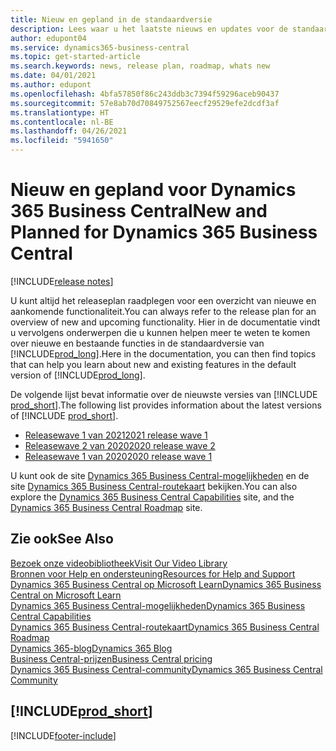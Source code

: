 ```yaml
---
title: Nieuw en gepland in de standaardversie
description: Lees waar u het laatste nieuws en updates voor de standaardversie van Business Central kunt vinden.
author: edupont04
ms.service: dynamics365-business-central
ms.topic: get-started-article
ms.search.keywords: news, release plan, roadmap, whats new
ms.date: 04/01/2021
ms.author: edupont
ms.openlocfilehash: 4bfa57850f86c243ddb3c7394f59296aceb90437
ms.sourcegitcommit: 57e8ab70d70849752567eecf29529efe2dcdf3af
ms.translationtype: HT
ms.contentlocale: nl-BE
ms.lasthandoff: 04/26/2021
ms.locfileid: "5941650"
---
```

# <a name="new-and-planned-for-dynamics-365-business-central"></a><span data-ttu-id="8b87b-103">Nieuw en gepland voor Dynamics 365 Business Central</span><span class="sxs-lookup"><span data-stu-id="8b87b-103">New and Planned for Dynamics 365 Business Central</span></span>

[!INCLUDE[release notes](includes/release-notes.md)]

<span data-ttu-id="8b87b-104">U kunt altijd het releaseplan raadplegen voor een overzicht van nieuwe en aankomende functionaliteit.</span><span class="sxs-lookup"><span data-stu-id="8b87b-104">You can always refer to the release plan for an overview of new and upcoming functionality.</span></span> <span data-ttu-id="8b87b-105">Hier in de documentatie vindt u vervolgens onderwerpen die u kunnen helpen meer te weten te komen over nieuwe en bestaande functies in de standaardversie van [!INCLUDE[prod_long](includes/prod_long.md)].</span><span class="sxs-lookup"><span data-stu-id="8b87b-105">Here in the documentation, you can then find topics that can help you learn about new and existing features in the default version of [!INCLUDE[prod_long](includes/prod_long.md)].</span></span>  

<span data-ttu-id="8b87b-106">De volgende lijst bevat informatie over de nieuwste versies van [!INCLUDE [prod_short](includes/prod_short.md)].</span><span class="sxs-lookup"><span data-stu-id="8b87b-106">The following list provides information about the latest versions of [!INCLUDE [prod_short](includes/prod_short.md)].</span></span>  

* [<span data-ttu-id="8b87b-107">Releasewave 1 van 2021</span><span class="sxs-lookup"><span data-stu-id="8b87b-107">2021 release wave 1</span></span>](/dynamics365-release-plan/2021wave1/smb/dynamics365-business-central/planned-features)  
* [<span data-ttu-id="8b87b-108">Releasewave 2 van 2020</span><span class="sxs-lookup"><span data-stu-id="8b87b-108">2020 release wave 2</span></span>](/dynamics365-release-plan/2020wave2/smb/dynamics365-business-central/planned-features)  
* [<span data-ttu-id="8b87b-109">Releasewave 1 van 2020</span><span class="sxs-lookup"><span data-stu-id="8b87b-109">2020 release wave 1</span></span>](/dynamics365-release-plan/2020wave1/dynamics365-business-central/planned-features)  

<span data-ttu-id="8b87b-110">U kunt ook de site [Dynamics 365 Business Central-mogelijkheden](https://dynamics.microsoft.com/business-central/capabilities/) en de site [Dynamics 365 Business Central-routekaart](https://dynamics.microsoft.com/roadmap/business-central/) bekijken.</span><span class="sxs-lookup"><span data-stu-id="8b87b-110">You can also explore the [Dynamics 365 Business Central Capabilities](https://dynamics.microsoft.com/business-central/capabilities/) site, and the [Dynamics 365 Business Central Roadmap](https://dynamics.microsoft.com/roadmap/business-central/) site.</span></span>  

<!--comment out for 3 days[![RSS Subscription](/dynamics365-release-plan/media/feed-icon.png "RSS Subscription")](https://go.microsoft.com/fwlink/?linkid=2161350) Updates to Dynamics 365 Business Central documentation-->

## <a name="see-also"></a><span data-ttu-id="8b87b-111">Zie ook</span><span class="sxs-lookup"><span data-stu-id="8b87b-111">See Also</span></span>

[<span data-ttu-id="8b87b-112">Bezoek onze videobibliotheek</span><span class="sxs-lookup"><span data-stu-id="8b87b-112">Visit Our Video Library</span></span>](across-videos.md)  
[<span data-ttu-id="8b87b-113">Bronnen voor Help en ondersteuning</span><span class="sxs-lookup"><span data-stu-id="8b87b-113">Resources for Help and Support</span></span>](product-help-and-support.md)  
[<span data-ttu-id="8b87b-114">Dynamics 365 Business Central op Microsoft Learn</span><span class="sxs-lookup"><span data-stu-id="8b87b-114">Dynamics 365 Business Central on Microsoft Learn</span></span>](/learn/dynamics365/business-central?WT.mc_id=dyn365bc_landingpage-docs)  
[<span data-ttu-id="8b87b-115">Dynamics 365 Business Central-mogelijkheden</span><span class="sxs-lookup"><span data-stu-id="8b87b-115">Dynamics 365 Business Central Capabilities</span></span>](https://dynamics.microsoft.com/business-central/capabilities/)  
[<span data-ttu-id="8b87b-116">Dynamics 365 Business Central-routekaart</span><span class="sxs-lookup"><span data-stu-id="8b87b-116">Dynamics 365 Business Central Roadmap</span></span>](https://dynamics.microsoft.com/roadmap/business-central/)  
[<span data-ttu-id="8b87b-117">Dynamics 365-blog</span><span class="sxs-lookup"><span data-stu-id="8b87b-117">Dynamics 365 Blog</span></span>](https://cloudblogs.microsoft.com/dynamics365/it/product/business-central/)  
[<span data-ttu-id="8b87b-118">Business Central-prijzen</span><span class="sxs-lookup"><span data-stu-id="8b87b-118">Business Central pricing</span></span>](https://dynamics.microsoft.com/business-central/overview/#pricing)  
[<span data-ttu-id="8b87b-119">Dynamics 365 Business Central-community</span><span class="sxs-lookup"><span data-stu-id="8b87b-119">Dynamics 365 Business Central Community</span></span>](https://community.dynamics.com/business/)

## [!INCLUDE[prod_short](includes/free_trial_md.md)]

[!INCLUDE[footer-include](includes/footer-banner.md)]
